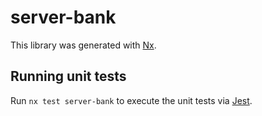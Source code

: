 # server-bank

This library was generated with [Nx](https://nx.dev).

## Running unit tests

Run `nx test server-bank` to execute the unit tests via [Jest](https://jestjs.io).
